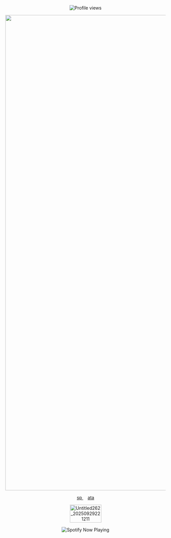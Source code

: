 <p align="center">
  <img src="https://komarev.com/ghpvc/?username=Iimbus&label=✦&color=BE63E6&style=plastic" alt="Profile views"/>
</p>

<div align="center">
  <img width="1770" height="1490" alt="Untitled260_20250929215111" src="https://github.com/user-attachments/assets/87739da4-0940-4818-8fa1-865d878bf1ee" alt="wemmbu graphic"/>
</div>



<p align="center">
  <a href="https://takumifujiwara.straw.page/">sp
  </a>⠀ 
  <a href="https://bryce.atabook.org">ata</a>
</p>

<div align="center">
  <img width="99" height="56" alt="Untitled262_20250929221211" src="https://github.com/user-attachments/assets/2a283a3f-cdd4-4ea3-b9a6-3b4076f1943b" alt="wemmbu tiny"/>
</div>

<p align="center">
  <img src="https://spotify-github-profile.kittinanx.com/api/view?uid=31eoartwwvi7637xugf2xowzc2d4&cover_image=true&theme=novatorem&show_offline=false&background_color=120422&interchange=false&bar_color=BE63E6&bar_color_cover=false)](https://spotify-github-profile.kittinanx.com/api/view?uid=31eoartwwvi7637xugf2xowzc2d4&redirect=true)" alt="Spotify Now Playing" />
</p>

<td>
<!--
⠀ ✦ ❤︎
-->
